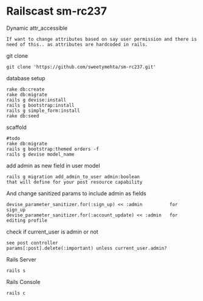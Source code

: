 Railscast sm-rc237
===================
Dynamic attr_accessible
```
If want to change attributes based on say user permission and there is need of this.. as attributes are hardcoded in rails.
```

git clone
```
git clone 'https://github.com/sweetymehta/sm-rc237.git'

```
database setup
```
rake db:create
rake db:migrate
rails g devise:install
rails g bootstrap:install
rails g simple_form:install
rake db:seed
```
scaffold
```
#todo
rake db:migrate
rails g bootstrap:themed orders -f
rails g devise model_name
````
add admin as new field in user model
```
rails g migration add_admin_to_user admin:boolean
that will define for your post resource capability
```
And change sanitized params to include admin as fields
```
devise_parameter_sanitizer.for(:sign_up) << :admin          for sign_up
devise_parameter_sanitizer.for(:account_update) << :admin   for editing profile
```
check if current_user is admin or not
```
see post controller
params[:post].delete(:important) unless current_user.admin?
```
Rails Server
```
rails s
```
Rails Console
```
rails c
```
